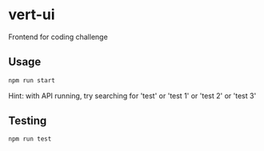 # vert-ui

Frontend for coding challenge

## Usage

```bash
npm run start
```

Hint: with API running, try searching for 'test' or 'test 1' or 'test 2' or 'test 3'

## Testing

```bash
npm run test
```
